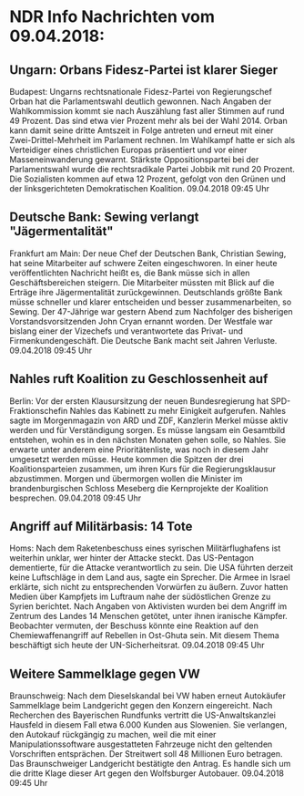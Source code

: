 # NDR Info Nachrichten vom 09.04.2018:


## Ungarn: Orbans Fidesz-Partei ist klarer Sieger
Budapest: Ungarns rechtsnationale Fidesz-Partei von Regierungschef Orban hat die Parlamentswahl deutlich gewonnen. Nach Angaben der Wahlkommission kommt sie nach Auszählung fast aller Stimmen auf rund 49 Prozent. Das sind etwa vier Prozent mehr als bei der Wahl 2014. Orban kann damit seine dritte Amtszeit in Folge antreten und erneut mit einer Zwei-Drittel-Mehrheit im Parlament rechnen. Im Wahlkampf hatte er sich als Verteidiger eines christlichen Europas präsentiert und vor einer Masseneinwanderung gewarnt. Stärkste Oppositionspartei bei der Parlamentswahl wurde die rechtsradikale Partei Jobbik mit rund 20 Prozent. Die Sozialisten kommen auf etwa 12 Prozent, gefolgt von den Grünen und der linksgerichteten Demokratischen Koalition. 09.04.2018 09:45 Uhr 

## Deutsche Bank: Sewing verlangt "Jägermentalität"
Frankfurt am Main: Der neue Chef der Deutschen Bank, Christian Sewing, hat seine Mitarbeiter auf schwere Zeiten eingeschworen. In einer heute veröffentlichten Nachricht heißt es, die Bank müsse sich in allen Geschäftsbereichen steigern. Die Mitarbeiter müssten mit Blick auf die Erträge ihre Jägermentalität zurückgewinnen. Deutschlands größte Bank müsse schneller und klarer entscheiden und besser zusammenarbeiten, so Sewing. Der 47-Jährige war gestern Abend zum Nachfolger des bisherigen Vorstandsvorsitzenden John Cryan ernannt worden. Der Westfale war bislang einer der Vizechefs und verantwortete das Privat- und Firmenkundengeschäft. Die Deutsche Bank macht seit Jahren Verluste. 09.04.2018 09:45 Uhr 

## Nahles ruft Koalition zu Geschlossenheit auf
Berlin: Vor der ersten Klausursitzung der neuen Bundesregierung hat SPD-Fraktionschefin Nahles das Kabinett zu mehr Einigkeit aufgerufen. Nahles sagte im Morgenmagazin von ARD und ZDF, Kanzlerin Merkel müsse aktiv werden und für Verständigung sorgen. Es müsse langsam ein Gesamtbild entstehen, wohin es in den nächsten Monaten gehen solle, so Nahles. Sie erwarte unter anderem eine Prioritätenliste, was noch in diesem Jahr umgesetzt werden müsse. Heute kommen die Spitzen der drei Koalitionsparteien zusammen, um ihren Kurs für die Regierungsklausur abzustimmen. Morgen und übermorgen wollen die Minister im brandenburgischen Schloss Meseberg die Kernprojekte der Koalition besprechen. 09.04.2018 09:45 Uhr 

## Angriff auf Militärbasis: 14 Tote
Homs: Nach dem Raketenbeschuss eines syrischen Militärflughafens ist weiterhin unklar, wer hinter der Attacke steckt. Das US-Pentagon dementierte, für die Attacke verantwortlich zu sein. Die USA führten derzeit keine Luftschläge in dem Land aus, sagte ein Sprecher. Die Armee in Israel erklärte, sich nicht zu entsprechenden Vorwürfen zu äußern. Zuvor hatten Medien über Kampfjets im Luftraum nahe der südöstlichen Grenze zu Syrien berichtet. Nach Angaben von Aktivisten wurden bei dem Angriff im Zentrum des Landes 14 Menschen getötet, unter ihnen iranische Kämpfer. Beobachter vermuten, der Beschuss könnte eine Reaktion auf den Chemiewaffenangriff auf Rebellen in Ost-Ghuta sein. Mit diesem Thema beschäftigt sich heute der UN-Sicherheitsrat. 09.04.2018 09:45 Uhr 

## Weitere Sammelklage gegen VW
Braunschweig: Nach dem Dieselskandal bei VW haben erneut Autokäufer Sammelklage beim Landgericht gegen den Konzern eingereicht. Nach Recherchen des Bayerischen Rundfunks vertritt die US-Anwaltskanzlei Hausfeld in diesem Fall etwa 6.000 Kunden aus Slowenien. Sie verlangen, den Autokauf rückgängig zu machen, weil die mit einer Manipulationssoftware ausgestatteten Fahrzeuge nicht den geltenden Vorschriften entsprächen. Der Streitwert soll 48 Millionen Euro betragen. Das Braunschweiger Landgericht bestätigte den Antrag. Es handle sich um die dritte Klage dieser Art gegen den Wolfsburger Autobauer. 09.04.2018 09:45 Uhr 
